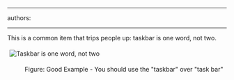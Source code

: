 

---
authors:

---




<span class='intro'> This is a common item that trips people up&#58; taskbar is one word, not two.&#160; </span>

<p>​<img src="/PublishingImages/taskbar-not-task-bar.gif" alt="Taskbar is one word, not two " style="margin&#58;5px;" /></p><dd class="ssw15-rteElement-FigureGood">Figure&#58; Good Example - You should use the &quot;taskbar&quot; over &quot;task bar&quot;​<br></dd>


